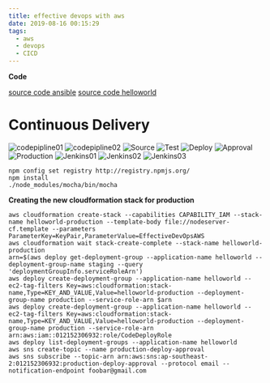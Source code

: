 ```yaml
---
title: effective devops with aws
date: 2019-08-16 00:15:29
tags:
  - aws
  - devops
  - CICD
---
```

**Code**

[source code ansible](https://github.com/stanosaka/ansible)
[source code helloworld](https://github.com/00root/helloworld)

# Continuous Delivery
![codepipline01](https://i.imgur.com/QOYWSYb.png) 
![codepipline02](https://i.imgur.com/an0PPjD.png)
![Source](https://i.imgur.com/P7gdZBo.png)
![Test](https://i.imgur.com/O6LNT3M.png)
![Deploy](https://i.imgur.com/gD0EYZ7.png)
![Approval](https://i.imgur.com/uAnMDQk.png)
![Production](https://i.imgur.com/OoeILa2.png)
![Jenkins01](https://i.imgur.com/Mz3RM0I.png)
![Jenkins02](https://i.imgur.com/88C8zGu.png)
![Jenkins03](https://i.imgur.com/7YXnt5L.png)
```
npm config set registry http://registry.npmjs.org/ 
npm install
./node_modules/mocha/bin/mocha    
```
**Creating the new cloudformation stack for production**
```
aws cloudformation create-stack --capabilities CAPABILITY_IAM --stack-name helloworld-production --template-body file://nodeserver-cf.template --parameters ParameterKey=KeyPair,ParameterValue=EffectiveDevOpsAWS
aws cloudformation wait stack-create-complete --stack-name helloworld-production
arn=$(aws deploy get-deployment-group --application-name helloworld --deployment-group-name staging --query 'deploymentGroupInfo.serviceRoleArn')
aws deploy create-deployment-group --application-name helloworld --ec2-tag-filters Key=aws:cloudformation:stack-name,Type=KEY_AND_VALUE,Value=helloworld-production --deployment-group-name production --service-role-arn $arn
aws deploy create-deployment-group --application-name helloworld --ec2-tag-filters Key=aws:cloudformation:stack-name,Type=KEY_AND_VALUE,Value=helloworld-production --deployment-group-name production --service-role-arn arn:aws:iam::012152306932:role/CodeDeployRole
aws deploy list-deployment-groups --application-name helloworld
aws sns create-topic --name production-deploy-approval
aws sns subscribe --topic-arn arn:aws:sns:ap-southeast-2:012152306932:production-deploy-approval --protocol email --notification-endpoint foobar@gmail.com
```
